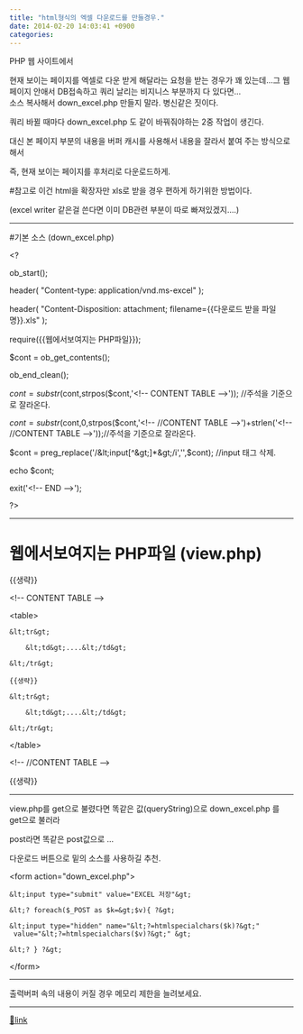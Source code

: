 ```yaml
---
title: "html형식의 엑셀 다운로드를 만들경우."
date: 2014-02-20 14:03:41 +0900
categories: 
---
```

  

PHP 웹 사이트에서 

현재 보이는 페이지를 엑셀로 다운 받게 해달라는 요청을 받는 경우가 꽤 있는데...그 웹 페이지 안애서 DB접속하고 쿼리 날리는 비지니스 부분까지 다 있다면...  
소스 복사해서 down_excel.php 만들지 말라. 병신같은 짓이다.



쿼리 바뀔 때마다 down_excel.php 도 같이 바꿔줘야하는 2중 작업이 생긴다.

  
  


대신 본 페이지 부분의 내용을 버퍼 캐시를 사용해서 내용을 잘라서 붙여 주는 방식으로 해서

즉, 현재 보이는 페이지를 후처리로 다운로드하게.

  


#참고로 이건 html을 확장자만 xls로 받을 경우 편하게 하기위한 방법이다.

(excel writer 같은걸 쓴다면 이미 DB관련 부분이 따로 빠져있겠지....)

  


- - - - - -



#기본 소스 (down_excel.php)

  


&lt;?

ob_start();

  


header( "Content-type: application/vnd.ms-excel" );

header( "Content-Disposition: attachment; filename={{다운로드 받을 파일명}}.xls" );

  


require({{웹에서보여지는 PHP파일}});

  


$cont = ob_get_contents();

ob_end_clean();

  
  


$cont = substr($cont,strpos($cont,'&lt;!-- CONTENT TABLE --&gt;')); //주석을 기준으로 잘라온다.

$cont = substr($cont,0,strpos($cont,'&lt;!-- //CONTENT TABLE --&gt;')+strlen('&lt;!-- //CONTENT TABLE --&gt;'));//주석을 기준으로 잘라온다.

$cont = preg_replace('/&lt;input[^&gt;]*&gt;/i','',$cont); //input 태그 삭제.

echo $cont;

exit('&lt;!-- END --&gt;');

?&gt;



  
- - - - - -

# 웹에서보여지는 PHP파일 (view.php)

  


{{생략}}

&lt;!-- CONTENT TABLE --&gt;

&lt;table&gt;

	&lt;tr&gt;

		&lt;td&gt;....&lt;/td&gt;

	&lt;/tr&gt;

	{{생략}}

	&lt;tr&gt;

		&lt;td&gt;....&lt;/td&gt;

	&lt;/tr&gt;



&lt;/table&gt;

&lt;!-- //CONTENT TABLE --&gt;

{{생략}}

  
- - - - - -

  


view.php를 get으로 불렸다면 똑같은 값(queryString)으로 down_excel.php 를 get으로 불러라

post라면 똑같은 post값으로 ... 

  


다운로드 버튼으로 밑의 소스를 사용하길 추천. 

&lt;form action="down_excel.php"&gt;

	&lt;input type="submit" value="EXCEL 저장"&gt;

	&lt;? foreach($_POST as $k=&gt;$v){ ?&gt;

	&lt;input type="hidden" name="&lt;?=htmlspecialchars($k)?&gt;"  value="&lt;?=htmlspecialchars($v)?&gt;" &gt;

	&lt;? } ?&gt;



&lt;/form&gt;

  
- - - - - -

출력버퍼 속의 내용이 커질 경우 메모리 제한을 늘려보세요.



  ***
[🔗link](http://www.mins01.com/mh/tech/read/865)